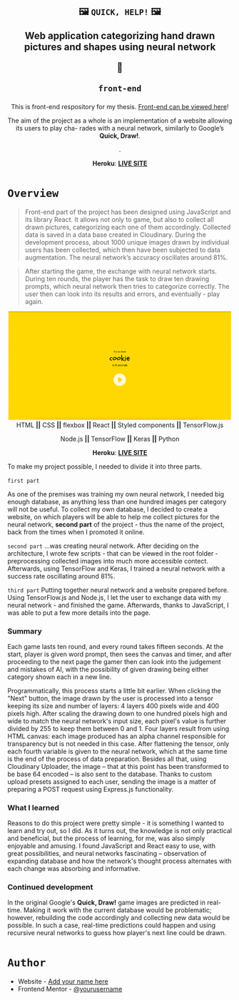 <h2 align="center">
  
  🖼️ <code>QUICK, HELP!</code> 🖼️
  
  Web application categorizing hand drawn pictures and shapes using neural network
  
  🧠
  
  <code>front-end</code> </h2>

<div align="center">
This is front-end respository for my thesis. <a href="https://github.com/OktawiaRogowicz/neuralNetwork">Front-end can be viewed here</a>! 

The aim of the project as a whole is an implementation of a website allowing its users to play cha-
  rades with a neural network, similarly to Google’s <b>Quick, Draw!</b>. 
  
.

<strong>Heroku</strong>: <a href="neural-network-react.herokuapp.com"><strong>LIVE SITE</strong></a>
</div>

<h1><code>Overview</code></h1>

> Front-end part of the project has been designed using JavaScript and its library React. It
allows not only to game, but also to collect all drawn pictures, categorizing each one of
them accordingly. Collected data is saved in a data base created in Cloudinary. During
the development process, about 1000 unique images drawn by individual users has been
collected, which then have been subjected to data augmentation. The neural network’s
accuracy oscillates around 81%.

> After starting the game, the exchange with neural network starts. During ten rounds,
the player has the task to draw ten drawing prompts, which neural network then tries to
categorize correctly. The user then can look into its results and errors, and eventually -
play again.



<div align="center">
  <img src="https://github.com/OktawiaRogowicz/neural-network-front/blob/main/utils/images/collecting3.png?raw=true"
    alt="Screenshot" width="500"/>
</div>



<div align="center">
  HTML <strong>||</strong> CSS <strong>||</strong> flexbox <strong>||</strong> React <strong>||</strong> Styled components <strong>||</strong> TensorFlow.js
  
   Node.js <strong>||</strong> TensorFlow <strong>||</strong> Keras <strong>||</strong> Python
  
<strong>Heroku</strong>: <a href="neural-network-react.herokuapp.com"><strong>LIVE SITE</strong></a>
</div>


To make my project possible, I needed to divide it into three parts.

<code>first part</code>

As one of the premises was training my own neural network, I needed big enough database, as anything less than one hundred images per category will not be useful. To collect my own database, I decided to create a website, on which players will be able to help me collect pictures for the neural network, <b>second part</b> of the project - thus the name of the project, back from the times when I promoted it online.

<code>second part</code>
...was creating neural network. After deciding on the architecture, I wrote few scripts - that can be viewed in the root folder - preprocessing collected images into much more accessible contect. Afterwards, using TensorFlow and Keras, I trained a neural network with a success rate oscillating around 81%. 

<code>third part</code>
Putting together neural network and a website prepared before. Using TensorFlow.js and Node.js, I let the user to exchange data with my neural network - and finished the game. Afterwards, thanks to JavaScript, I was able to put a few more details into the page.

### Summary

Each game lasts ten round, and every round takes fifteen seconds. At the start, player is given word prompt, then sees the canvas and timer, and after proceeding to the next page the gamer then can look into the judgement and mistakes of AI, with the possibility of given drawing being either category shown each in a new line.

Programmatically, this process starts a little bit earlier. When clicking the "Next" button, the image drawn by the user is processed into a tensor keeping its size and number of layers: 4 layers 400 pixels wide and 400 pixels high. After scaling the drawing down to one hundred pixels high and wide to match the neural network's input size, each pixel's value is further divided by 255 to keep them between 0 and 1. Four layers result from using HTML canvas: each image produced has an alpha channel responsible for transparency but is not needed in this case. After flattening the tensor, only each fourth variable is given to the neural network, which at the same time is the end of the process of data preparation. Besides all that, using Cloudinary Uploader, the image – that at this point has been transformed to be base 64 encoded – is also sent to the database. Thanks to custom upload presets assigned to each user, sending the image is a matter of preparing a POST request using Express.js functionality.

### What I learned

Reasons to do this project were pretty simple - it is something I wanted to learn and try out, so I did. As it turns out, the knowledge is not only practical and beneficial, but the process of learning, for me, was also simply enjoyable and amusing. I found JavaScript and React easy to use, with great possibilities, and neural networks fascinating – observation of expanding database and how the network's thought process alternates with each change was absorbing and informative.

### Continued development

In the original Google's <b>Quick, Draw!</b> game images are predicted in real-time. Making it work with the current database would be problematic; however, rebuilding the code accordingly and collecting new data would be possible. In such a case, real-time predictions could happen and using recursive neural networks to guess how player's next line could be drawn.

<h1><code>Author</code></h1>

- Website - [Add your name here](https://www.your-site.com)
- Frontend Mentor - [@yourusername](https://www.frontendmentor.io/profile/yourusername)
